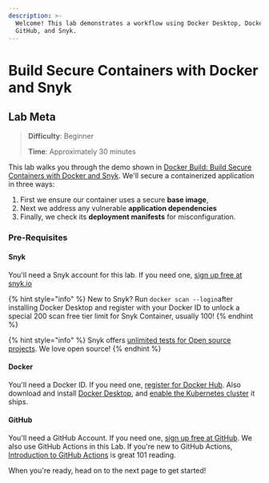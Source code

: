 ```yaml
---
description: >-
  Welcome! This lab demonstrates a workflow using Docker Desktop, Docker Hub,
  GitHub, and Snyk.
---
```


# Build Secure Containers with Docker and Snyk

## Lab Meta

> **Difficulty**: Beginner 
>
> **Time**: Approximately 30 minutes

This lab walks you through the demo shown in [Docker Build: Build Secure Containers with Docker and Snyk](https://www.youtube.com/watch?v=RGCHHaYP9Lw). We'll secure a containerized application in three ways:

1. First we ensure our container uses a secure **base image**,
2. Next we address any vulnerable **application dependencies**
3. Finally, we check its **deployment manifests** for misconfiguration.

### Pre-Requisites <a id="pre-requisites"></a>

#### Snyk

You'll need a Snyk account for this lab. If you need one, [sign up free at snyk.io](https://snyk.co/SnykDockerAcademy)

{% hint style="info" %}
New to Snyk? Run `docker scan --login`after installing Docker Desktop and register with your Docker ID to unlock a special 200 scan free tier limit for Snyk Container, usually 100! 
{% endhint %}

{% hint style="info" %}
Snyk offers [unlimited tests for Open source projects](https://snyk.io/blog/snyk-projects-now-free/). We love open source! 
{% endhint %}

#### Docker

You'll need a Docker ID. If you need one, [register for Docker Hub](https://hub.docker.com/signup). Also download and install [Docker Desktop](https://www.docker.com/products/docker-desktop), and [enable the Kubernetes cluster](https://birthday.play-with-docker.com/kubernetes-docker-desktop/) it ships. 

#### GitHub 

You'll need a GitHub Account. If you need one, [sign up free at GitHub](https://github.com/join). We also use GitHub Actions in this Lab. If you're new to GitHub Actions, [Introduction to GitHub Actions](https://docs.github.com/en/actions/learn-github-actions/introduction-to-github-actions) is great 101 reading.

When you're ready, head on to the next page to get started!

